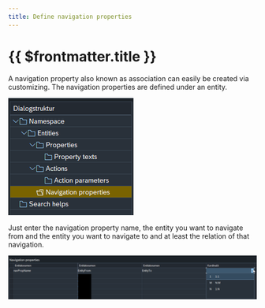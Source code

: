 ```yaml
---
title: Define navigation properties
---
```


#  {{ $frontmatter.title }}

A navigation property also known as association can easily be created via customizing. The navigation properties are defined under an entity. 

![navigation property tree](./attachments/cust_nav_prop_tree.png)

Just enter the navigation property name, the entity you want to navigate from and the entity you want to navigate to and at least the relation of that navigation.

![navigation property customizing](./attachments/nav_prop_cust.png)